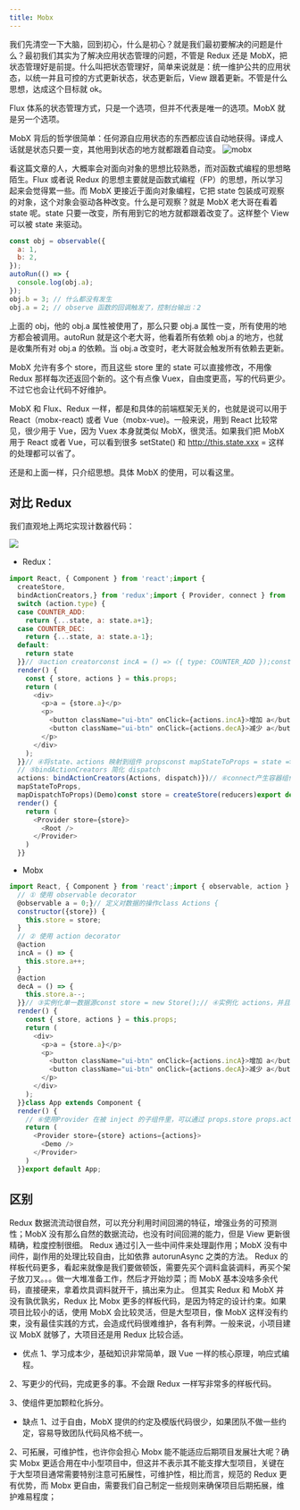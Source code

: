 ```yaml
---
title: Mobx
---
```


我们先清空一下大脑，回到初心，什么是初心？就是我们最初要解决的问题是什么？最初我们其实为了解决应用状态管理的问题，不管是 Redux 还是 MobX，把状态管理好是前提。什么叫把状态管理好，简单来说就是：统一维护公共的应用状态，以统一并且可控的方式更新状态，状态更新后，View 跟着更新。不管是什么思想，达成这个目标就 ok。

Flux 体系的状态管理方式，只是一个选项，但并不代表是唯一的选项。MobX 就是另一个选项。

MobX 背后的哲学很简单：任何源自应用状态的东西都应该自动地获得。译成人话就是状态只要一变，其他用到状态的地方就都跟着自动变。
![mobx](https://mmbiz.qpic.cn/mmbiz_jpg/meG6Vo0MevjjwdTCqASehPykQpZFvJr3gdq2HkYysQGc4xkSJjic3qzcGvu8ySZ2awCIG1ygF1icS8cGag8ibWOcA/640?wx_fmt=jpeg&tp=webp&wxfrom=5&wx_lazy=1&wx_co=1)

看这篇文章的人，大概率会对面向对象的思想比较熟悉，而对函数式编程的思想略陌生。Flux 或者说 Redux 的思想主要就是函数式编程（FP）的思想，所以学习起来会觉得累一些。而 MobX 更接近于面向对象编程，它把 state 包装成可观察的对象，这个对象会驱动各种改变。什么是可观察？就是 MobX 老大哥在看着 state 呢。state 只要一改变，所有用到它的地方就都跟着改变了。这样整个 View 可以被 state 来驱动。

```js
const obj = observable({
  a: 1,
  b: 2,
});
autoRun(() => {
  console.log(obj.a);
});
obj.b = 3; // 什么都没有发生
obj.a = 2; // observe 函数的回调触发了，控制台输出：2
```

上面的 obj，他的 obj.a 属性被使用了，那么只要 obj.a 属性一变，所有使用的地方都会被调用。autoRun 就是这个老大哥，他看着所有依赖 obj.a 的地方，也就是收集所有对 obj.a 的依赖。当 obj.a 改变时，老大哥就会触发所有依赖去更新。

MobX 允许有多个 store，而且这些 store 里的 state 可以直接修改，不用像 Redux 那样每次还返回个新的。这个有点像 Vuex，自由度更高，写的代码更少。不过它也会让代码不好维护。

MobX 和 Flux、Redux 一样，都是和具体的前端框架无关的，也就是说可以用于 React（mobx-react) 或者 Vue（mobx-vue)。一般来说，用到 React 比较常见，很少用于 Vue，因为 Vuex 本身就类似 MobX，很灵活。如果我们把 MobX 用于 React 或者 Vue，可以看到很多 setState() 和 http://this.state.xxx = 这样的处理都可以省了。

还是和上面一样，只介绍思想。具体 MobX 的使用，可以看这里。

## 对比 Redux

我们直观地上两坨实现计数器代码：

![](https://mmbiz.qpic.cn/mmbiz_gif/meG6Vo0MevjjwdTCqASehPykQpZFvJr3cYzrLbDiaWduriaM5wJ4AsFLO1eCo5A1sZGmzZ8RHOhSg3Bf8VWnHiagA/640?wx_fmt=gif&tp=webp&wxfrom=5&wx_lazy=1)

- Redux：

```js
import React, { Component } from 'react';import {
  createStore,
  bindActionCreators,} from 'redux';import { Provider, connect } from 'react-redux';// ①action typesconst COUNTER_ADD = 'counter_add';const COUNTER_DEC = 'counter_dec';const initialState = {a: 0};// ②reducersfunction reducers(state = initialState, action) {
  switch (action.type) {
  case COUNTER_ADD:
    return {...state, a: state.a+1};
  case COUNTER_DEC:
    return {...state, a: state.a-1};
  default:
    return state
  }}// ③action creatorconst incA = () => ({ type: COUNTER_ADD });const decA = () => ({ type: COUNTER_DEC });const Actions = {incA, decA};class Demo extends Component {
  render() {
    const { store, actions } = this.props;
    return (
      <div>
        <p>a = {store.a}</p>
        <p>
          <button className="ui-btn" onClick={actions.incA}>增加 a</button>
          <button className="ui-btn" onClick={actions.decA}>减少 a</button>
        </p>
      </div>
    );
  }}// ④将state、actions 映射到组件 propsconst mapStateToProps = state => ({store: state});const mapDispatchToProps = dispatch => ({
  // ⑤bindActionCreators 简化 dispatch
  actions: bindActionCreators(Actions, dispatch)})// ⑥connect产生容器组件const Root = connect(
  mapStateToProps,
  mapDispatchToProps)(Demo)const store = createStore(reducers)export default class App extends Component {
  render() {
    return (
      <Provider store={store}>
        <Root />
      </Provider>
    )
  }}

```

- Mobx

```js
import React, { Component } from 'react';import { observable, action } from 'mobx';import { Provider, observer, inject } from 'mobx-react';// 定义数据结构class Store {
  // ① 使用 observable decorator
  @observable a = 0;}// 定义对数据的操作class Actions {
  constructor({store}) {
    this.store = store;
  }
  // ② 使用 action decorator
  @action
  incA = () => {
    this.store.a++;
  }
  @action
  decA = () => {
    this.store.a--;
  }}// ③实例化单一数据源const store = new Store();// ④实例化 actions，并且和 store 进行关联const actions = new Actions({store});// inject 向业务组件注入 store，actions，和 Provider 配合使用// ⑤ 使用 inject decorator 和 observer decorator@inject('store', 'actions')@observerclass Demo extends Component {
  render() {
    const { store, actions } = this.props;
    return (
      <div>
        <p>a = {store.a}</p>
        <p>
          <button className="ui-btn" onClick={actions.incA}>增加 a</button>
          <button className="ui-btn" onClick={actions.decA}>减少 a</button>
        </p>
      </div>
    );
  }}class App extends Component {
  render() {
    // ⑥使用Provider 在被 inject 的子组件里，可以通过 props.store props.actions 访问
    return (
      <Provider store={store} actions={actions}>
        <Demo />
      </Provider>
    )
  }}export default App;
```

## 区别

Redux 数据流流动很自然，可以充分利用时间回溯的特征，增强业务的可预测性；MobX 没有那么自然的数据流动，也没有时间回溯的能力，但是 View 更新很精确，粒度控制很细。
Redux 通过引入一些中间件来处理副作用；MobX 没有中间件，副作用的处理比较自由，比如依靠 autorunAsync 之类的方法。
Redux 的样板代码更多，看起来就像是我们要做顿饭，需要先买个调料盒装调料，再买个架子放刀叉。。。做一大堆准备工作，然后才开始炒菜；而 MobX 基本没啥多余代码，直接硬来，拿着炊具调料就开干，搞出来为止。
但其实 Redux 和 MobX 并没有孰优孰劣，Redux 比 Mobx 更多的样板代码，是因为特定的设计约束。如果项目比较小的话，使用 MobX 会比较灵活，但是大型项目，像 MobX 这样没有约束，没有最佳实践的方式，会造成代码很难维护，各有利弊。一般来说，小项目建议 MobX 就够了，大项目还是用 Redux 比较合适。

- 优点
  1、学习成本少，基础知识非常简单，跟 Vue 一样的核心原理，响应式编程。

2、写更少的代码，完成更多的事。不会跟 Redux 一样写非常多的样板代码。

3、使组件更加颗粒化拆分。

- 缺点
  1、过于自由，MobX 提供的约定及模版代码很少，如果团队不做一些约定，容易导致团队代码风格不统一。

2、可拓展，可维护性，也许你会担心 Mobx 能不能适应后期项目发展壮大呢？确实 Mobx 更适合用在中小型项目中，但这并不表示其不能支撑大型项目，关键在于大型项目通常需要特别注意可拓展性，可维护性，相比而言，规范的 Redux 更有优势，而 Mobx 更自由，需要我们自己制定一些规则来确保项目后期拓展，维护难易程度；
